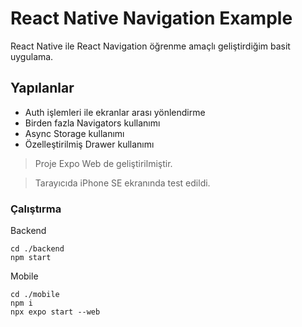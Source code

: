 # React Native Navigation Example
React Native ile React Navigation öğrenme amaçlı geliştirdiğim basit uygulama.

## Yapılanlar
* Auth işlemleri ile ekranlar arası yönlendirme
* Birden fazla Navigators kullanımı
* Async Storage kullanımı
* Özelleştirilmiş Drawer kullanımı

> Proje Expo Web de geliştirilmiştir.

> Tarayıcıda iPhone SE ekranında test edildi.

### Çalıştırma
Backend
```
cd ./backend
npm start
```
Mobile
```
cd ./mobile
npm i
npx expo start --web
```